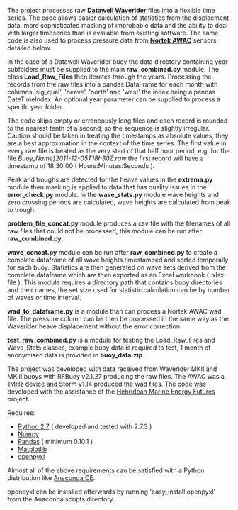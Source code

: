 The project processes raw **[Datawell Waverider](http://www.datawell.nl)** 
files into a flexible time series. The code allows easier calculation of 
statistics from the displacment data, more sophisticated masking of improbable
data and the ability to deal with larger timeseries than is available from 
existing software. The same code is also used to process pressure data from 
**[Nortek AWAC](http://www.nortek-as.com/en/products/wave-systems/awac)** 
sensors detailed below.

In the case of a Datawell Waverider buoy the data directory containing year 
subfolders must be supplied to the main **raw_combined.py** module. The class 
**Load\_Raw\_Files** then iterates through the years. Processing the records 
from the raw files into a pandas DataFrame for each month with columns 
'sig\_qual', 'heave', 'north' and 'west' the index being a pandas 
DateTimeIndex. An optional year parameter can be supplied to process a specifc
year folder.

The code skips empty or erroneously long files and each record is rounded to 
the nearest tenth of a second, so the sequence is slightly irregular. Caution 
should be taken in treating the timestamps as absolute values, they are a best 
approximation in the context of the time series. The first value in every raw 
file is treated as the very start of that half hour period, e.g. for the file 
*Buoy_Name}2011-12-05T18h30Z.raw*  the first record will have a timestamp of 
18:30:00 ( Hours:Minutes:Seconds ).  

Peak and troughs are detected for the heave values in the **extrema.py** module
then masking is applied to data that has quality issues in the 
**error_check.py** module. In the **wave\_stats.py** module wave heights and 
zero crossing periods are calculated, wave heights are calculated from peak to 
trough.

**problem\_file\_concat.py** module produces a csv file with the filenames of 
all raw files that could not be processed, this module can be run after 
**raw_combined.py**.

**wave\_concat.py** module can be run after **raw_combined.py** to create a 
complete dataframe of all wave heights timestamped and sorted temporally for 
each buoy. Statistics are then generated on wave sets derived from the complete
dataframe which are then exported as an Excel workbook ( .xlsx file ). This 
module requires a directory path that contains buoy directories and their 
names, the set size used for statistic calculation can be by number of waves or
time interval.

**wad\_to\_dataframe.py** is a module than can process a Nortek AWAC wad file. 
The pressure column can be then be processed in the same way as the Waverider 
heave displacement without the error correction.

**test\_raw\_combined.py** is a module for testing the Load\_Raw\_Files and 
Wave_Stats classes, example buoy data is required to test, 1 month of 
anonymised data is provided in **buoy\_data.zip**

The project was developed with data received from Waverider MKII and MKIII 
buoys with RFBuoy v2.1.27 producing the raw files. The AWAC was a 1MHz device
and Storm v1.14 produced the wad files. The code was developed with the 
assistance of the [Hebridean Marine Energy Futures](http://hebmarine.com) 
project.

Requires: 

- [Python 2.7](http://python.org/download/) ( developed and tested with 2.7.3 )
- [Numpy](http://numpy.scipy.org)
- [Pandas](http://pandas.pydata.org) ( minimum 0.10.1 )
- [Matplotlib](http://matplotlib.org)
- [openpyxl](http://bitbucket.org/ericgazoni/openpyxl/src)

Almost all of the above requirements can be satisfied with a Python 
distribution like [Anaconda CE](http://continuum.io/downloads.html).

openpyxl can be installed afterwards by running 'easy_install openpyxl' from 
the Anaconda scripts directory.